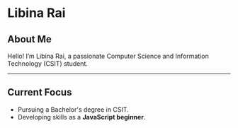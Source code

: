 # Libina Rai

## About Me
Hello! I’m Libina Rai, a passionate Computer Science and Information Technology (CSIT) student. 

---
## Current Focus
- Pursuing a Bachelor's degree in CSIT.
- Developing skills as a **JavaScript  beginner**.
